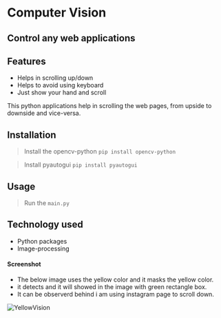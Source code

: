 # Computer Vision 
## Control any web applications
## Features

- Helps in scrolling up/down
- Helps to avoid using keyboard
- Just show your hand and scroll

This python applications help in scrolling the web pages, from upside to downside and vice-versa.

## Installation
> Install the opencv-python
```pip install opencv-python```

> Install pyautogui
```pip install pyautogui```

## Usage

> Run the `main.py` 

## Technology used
- Python packages
- Image-processing 

#### Screenshot
- The below image uses the yellow color and it masks the yellow color.
- it detects and it will showed in the image with green rectangle box. 
- It can be observerd behind i am using instagram page to scroll down.


![YellowVision](https://user-images.githubusercontent.com/85633928/134814289-c424c4e3-0ecf-46c6-8707-03e22c173119.png)
